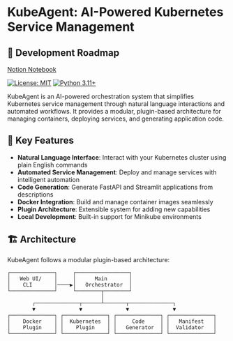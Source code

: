 
# KubeAgent: AI-Powered Kubernetes Service Management


## 📅 Development Roadmap

[Notion Notebook](https://almond-moss-7cd.notion.site/12843209b12e80529304dad524474c9a?v=12843209b12e80bbb05f000c17056ff6&pvs=4)


[![License: MIT](https://img.shields.io/badge/License-MIT-yellow.svg)](https://opensource.org/licenses/MIT)
[![Python 3.11+](https://img.shields.io/badge/python-3.11+-blue.svg)](https://www.python.org/downloads/)

KubeAgent is an AI-powered orchestration system that simplifies Kubernetes service management through natural language interactions and automated workflows. It provides a modular, plugin-based architecture for managing containers, deploying services, and generating application code.

## 🌟 Key Features

- **Natural Language Interface**: Interact with your Kubernetes cluster using plain English commands
- **Automated Service Management**: Deploy and manage services with intelligent automation
- **Code Generation**: Generate FastAPI and Streamlit applications from descriptions
- **Docker Integration**: Build and manage container images seamlessly
- **Plugin Architecture**: Extensible system for adding new capabilities
- **Local Development**: Built-in support for Minikube environments

## 🏗️ Architecture

KubeAgent follows a modular plugin-based architecture:

```
┌──────────────┐     ┌─────────────────┐
│   Web UI/    │     │      Main       │
│    CLI       │────▶│   Orchestrator  │
└──────────────┘     └────────┬────────┘
                              │
        ┌──────────────┬──────┴───────┬──────────────┐
        ▼              ▼              ▼              ▼
┌──────────────┐ ┌──────────────┐ ┌──────────────┐ ┌──────────────┐
│    Docker    │ │  Kubernetes  │ │     Code     │ │   Manifest   │
│    Plugin    │ │    Plugin    │ │   Generator  │ │  Validator   │
└──────────────┘ └──────────────┘ └──────────────┘ └──────────────┘
```
